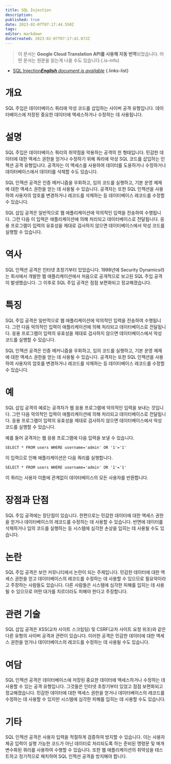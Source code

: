 ```yaml
---
title: SQL Injection
description: 
published: true
date: 2023-02-07T07:17:44.550Z
tags: 
editor: markdown
dateCreated: 2023-02-07T07:17:42.073Z
---
```


> 이 문서는 **Google Cloud Translation API를 사용해 자동 번역**되었습니다.
어떤 문서는 원문을 읽는게 나을 수도 있습니다.{.is-info}



- [SQL Injection***English** document is available*](/en/Knowledge-base/Dictionary/sql-injection)
{.links-list}


# 개요
SQL 주입은 데이터베이스 쿼리에 악성 코드를 삽입하는 사이버 공격 유형입니다. 데이터베이스에 저장된 중요한 데이터에 액세스하거나 수정하는 데 사용됩니다.

# 설명
SQL 주입은 데이터베이스 쿼리의 취약점을 악용하는 공격의 한 형태입니다. 민감한 데이터에 대한 액세스 권한을 얻거나 수정하기 위해 쿼리에 악성 SQL 코드를 삽입하는 인젝션 공격 유형입니다. 공격자는 이 액세스를 사용하여 데이터를 도용하거나 수정하거나 데이터베이스에서 데이터를 삭제할 수도 있습니다.

SQL 인젝션 공격은 인증 메커니즘을 우회하고, 임의 코드를 실행하고, 기본 운영 체제에 대한 액세스 권한을 얻는 데 사용될 수 있습니다. 공격자는 또한 SQL 인젝션을 사용하여 사용자의 암호를 변경하거나 레코드를 삭제하는 등 데이터베이스 레코드를 수정할 수 있습니다.

SQL 삽입 공격은 일반적으로 웹 애플리케이션에 악의적인 입력을 전송하여 수행됩니다. 그런 다음 이 입력은 애플리케이션에 의해 처리되고 데이터베이스로 전달됩니다. 응용 프로그램이 입력의 유효성을 제대로 검사하지 않으면 데이터베이스에서 악성 코드를 실행할 수 있습니다.

# 역사
SQL 인젝션 공격은 인터넷 초창기부터 있었습니다. 1998년에 Security Dynamics라는 회사에서 개발한 웹 애플리케이션에서 처음으로 공개적으로 보고된 SQL 주입 공격이 발생했습니다. 그 이후로 SQL 주입 공격은 점점 보편화되고 정교해졌습니다.

# 특징
SQL 주입 공격은 일반적으로 웹 애플리케이션에 악의적인 입력을 전송하여 수행됩니다. 그런 다음 악의적인 입력이 애플리케이션에 의해 처리되고 데이터베이스로 전달됩니다. 응용 프로그램이 입력의 유효성을 제대로 검사하지 않으면 데이터베이스에서 악성 코드를 실행할 수 있습니다.

SQL 인젝션 공격은 인증 메커니즘을 우회하고, 임의 코드를 실행하고, 기본 운영 체제에 대한 액세스 권한을 얻는 데 사용될 수 있습니다. 공격자는 또한 SQL 인젝션을 사용하여 사용자의 암호를 변경하거나 레코드를 삭제하는 등 데이터베이스 레코드를 수정할 수 있습니다.

# 예
SQL 삽입 공격의 예로는 공격자가 웹 응용 프로그램에 악의적인 입력을 보내는 것입니다. 그런 다음 악의적인 입력이 애플리케이션에 의해 처리되고 데이터베이스로 전달됩니다. 응용 프로그램이 입력의 유효성을 제대로 검사하지 않으면 데이터베이스에서 악성 코드를 실행할 수 있습니다.

예를 들어 공격자는 웹 응용 프로그램에 다음 입력을 보낼 수 있습니다.

```
SELECT * FROM users WHERE username='admin' OR '1'='1'
```

이 입력으로 인해 애플리케이션은 다음 쿼리를 실행합니다.

```
SELECT * FROM users WHERE username='admin' OR '1'='1'
```

이 쿼리는 사용자 이름에 관계없이 데이터베이스의 모든 사용자를 반환합니다.

# 장점과 단점
SQL 주입 공격에는 장단점이 있습니다. 한편으로는 민감한 데이터에 대한 액세스 권한을 얻거나 데이터베이스의 레코드를 수정하는 데 사용할 수 있습니다. 반면에 데이터를 삭제하거나 임의 코드를 실행하는 등 시스템에 심각한 손상을 입히는 데 사용될 수도 있습니다.

# 논란
SQL 주입 공격은 보안 커뮤니티에서 논란이 되는 주제입니다. 민감한 데이터에 대한 액세스 권한을 얻고 데이터베이스의 레코드를 수정하는 데 사용할 수 있으므로 필요악이라고 주장하는 사람들도 있습니다. 다른 사람들은 시스템에 심각한 피해를 입히는 데 사용될 수 있으므로 어떤 대가를 치르더라도 피해야 한다고 주장합니다.

# 관련 기술
SQL 삽입 공격은 XSS(교차 사이트 스크립팅) 및 CSRF(교차 사이트 요청 위조)와 같은 다른 유형의 사이버 공격과 관련이 있습니다. 이러한 공격은 민감한 데이터에 대한 액세스 권한을 얻거나 데이터베이스의 레코드를 수정하는 데 사용될 수도 있습니다.

# 여담
SQL 인젝션 공격은 데이터베이스에 저장된 중요한 데이터에 액세스하거나 수정하는 데 사용할 수 있는 공격 유형입니다. 그것들은 인터넷 초창기부터 있었고 점점 보편화되고 정교해졌습니다. 민감한 데이터에 대한 액세스 권한을 얻거나 데이터베이스의 레코드를 수정하는 데 사용할 수 있지만 시스템에 심각한 피해를 입히는 데 사용할 수도 있습니다.

# 기타
SQL 인젝션 공격은 사용자 입력을 적절하게 검증하여 방지할 수 있습니다. 이는 사용자 제공 입력이 실행 가능한 코드가 아닌 데이터로 처리되도록 하는 준비된 명령문 및 매개변수화된 쿼리를 사용하여 수행할 수 있습니다. 또한 웹 애플리케이션의 취약성을 테스트하고 정기적으로 패치하여 SQL 인젝션 공격을 방지해야 합니다.